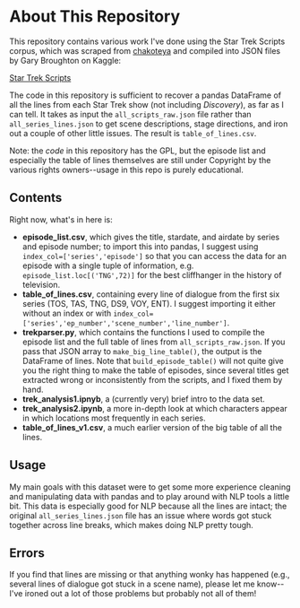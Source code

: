 About This Repository
================

This repository contains various work I've done using the Star Trek Scripts corpus, which was scraped from [chakoteya](http://www.chakoteya.net/StarTrek/index.html) and compiled into JSON files by Gary Broughton on Kaggle:

[Star Trek Scripts](https://www.kaggle.com/gjbroughton/start-trek-scripts)

The code in this repository is sufficient to recover a pandas DataFrame of all the lines from each Star Trek show (not including *Discovery*), as far as I can tell. It takes as input the ```all_scripts_raw.json``` file rather than ```all_series_lines.json``` to get scene descriptions, stage directions, and iron out a couple of other little issues. The result is ```table_of_lines.csv```.

Note: the *code* in this repository has the GPL, but the episode list and especially the table of lines themselves are still under Copyright by the various rights owners--usage in this repo is purely educational.

Contents
-----

Right now, what's in here is:

* **episode_list.csv**, which gives the title, stardate, and airdate by series and episode number; to import this into pandas, I suggest using 
```index_col=['series','episode']``` 
so that you can access the data for an episode with a single tuple of information, e.g.
```episode_list.loc[('TNG',72)]```
for the best cliffhanger in the history of television.
* **table_of_lines.csv**, containing every line of dialogue from the first six series (TOS, TAS, TNG, DS9, VOY, ENT). I suggest importing it either without an index or with ```index_col=['series','ep_number','scene_number','line_number']```.
* **trekparser.py**, which contains the functions I used to compile the episode list and the full table of lines from ```all_scripts_raw.json```. If you pass that JSON array to ```make_big_line_table()```, the output is the DataFrame of lines. Note that ```build_episode_table()``` will not quite give you the right thing to make the table of episodes, since several titles get extracted wrong or inconsistently from the scripts, and I fixed them by hand.
* **trek_analysis1.ipnyb**, a (currently very) brief intro to the data set.
* **trek_analysis2.ipynb**, a more in-depth look at which characters appear in which locations most frequently in each series.
* **table_of_lines_v1.csv**, a much earlier version of the big table of all the lines.

Usage
-----

My main goals with this dataset were to get some more experience cleaning and manipulating data with pandas and to play around with NLP tools a little bit. This data is especially good for NLP because all the lines are intact; the original ```all_series_lines.json``` file has an issue where words got stuck together across line breaks, which makes doing NLP pretty tough.

Errors
----

If you find that lines are missing or that anything wonky has happened (e.g., several lines of dialogue got stuck in a scene name), please let me know--I've ironed out a lot of those problems but probably not all of them!